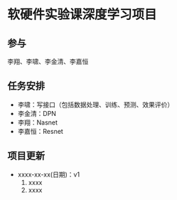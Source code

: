 # 软硬件实验课深度学习项目

## 参与

李翔、李啸、李金清、李嘉恒

## 任务安排

- 李啸：写接口（包括数据处理、训练、预测、效果评价）
- 李金清：DPN
- 李翔：Nasnet
- 李嘉恒：Resnet

## 项目更新

- xxxx-xx-xx(日期)：v1
  1. xxxx
  2. xxxx

